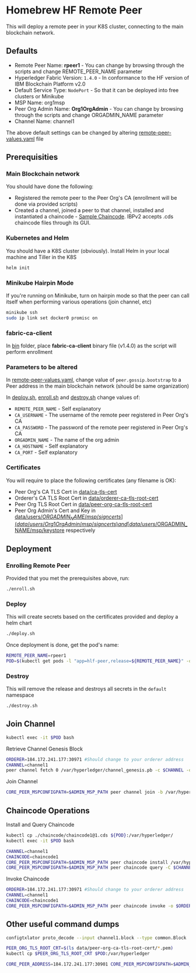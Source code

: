 # Homebrew HF Remote Peer

This will deploy a remote peer in your K8S cluster, connecting to the main blockchain network.

## Defaults

* Remote Peer Name: **rpeer1** - You can change by browsing through the scripts and change REMOTE_PEER_NAME parameter
* Hyperledger Fabric Version: `1.4.0` - In conformance to the HF version of IBM Blockchain Platform v2.0
* Default Service Type: `NodePort` - So that it can be deployed into free clusters or Minikube
* MSP Name: org1msp
* Peer Org Admin Name: **Org1OrgAdmin** - You can change by browsing through the scripts and change ORGADMIN_NAME parameter
* Channel Name: channel1

The above default settings can be changed by altering [remote-peer-values.yaml](remote-peer-values.yaml) file

## Prerequisities

### Main Blockchain network

You should have done the following:

* Registered the remote peer to the Peer Org's CA (enrollment will be done via provided scripts)
* Created a channel, joined a peer to that channel, installed and instantiated a chaincode - [Sample Chaincode](chaincode/chaincode1@1.cds). IBPv2 accepts .cds chaincode files through its GUI.

### Kubernetes and Helm

You should have a K8S cluster (obviously). Install Helm in your local machine and Tiller in the K8S

```bash
helm init
```

### Minikube Hairpin Mode

If you're running on Minikube, turn on hairpin mode so that the peer can call itself when performing various operations (join channel, etc)

```bash
minikube ssh
sudo ip link set docker0 promisc on
```

### fabric-ca-client

In [bin](bin/) folder, place **fabric-ca-client** binary file (v1.4.0) as the script will perform enrollment

### Parameters to be altered

In [remote-peer-values.yaml](remote-peer-values.yaml), change value of `peer.gossip.bootstrap` to a Peer address in the main blockchain network (should be same organization)

In [deploy.sh](deploy.sh), [enroll.sh](enroll.sh) and [destroy.sh](destroy.sh) change values of:

* `REMOTE_PEER_NAME` - Self explanatory
* `CA_USERNAME` - The username of the remote peer registered in Peer Org's CA
* `CA_PASSWORD` - The password of the remote peer registered in Peer Org's CA
* `ORGADMIN_NAME` - The name of the org admin
* `CA_HOSTNAME` - Self explanatory
* `CA_PORT` - Self explanatory

### Certificates

You will require to place the following certificates (any filename is OK):

* Peer Org's CA TLS Cert in [data/ca-tls-cert](data/ca-tls-cert)
* Orderer's CA TLS Root Cert in [data/orderer-ca-tls-root-cert](data/orderer-ca-tls-root-cert)
* Peer Org TLS Root Cert in [data/peer-org-ca-tls-root-cert](data/peer-org-ca-tls-root-cert)
* Peer Org Admin's Cert and Key in [data/users/$ORGADMIN_NAME/msp/signcerts](data/users/Org1OrgAdmin/msp/signcerts) and [data/users/$ORGADMIN_NAME/msp/keystore](data/users/Org1OrgAdmin/msp/keystore) respectively

## Deployment

### Enrolling Remote Peer

Provided that you met the prerequisites above, run:

```bash
./enroll.sh
```

### Deploy

This will create secrets based on the certificates provided and deploy a helm chart

```bash
./deploy.sh
```

Once deployment is done, get the pod's name:

```bash
REMOTE_PEER_NAME=rpeer1
POD=$(kubectl get pods -l "app=hlf-peer,release=${REMOTE_PEER_NAME}" -o jsonpath="{.items[0].metadata.name}")
```

### Destroy

This will remove the release and destroys all secrets in the `default` namespace

```bash
./destroy.sh
```

## Join Channel

```bash
kubectl exec -it $POD bash
```

Retrieve Channel Genesis Block

```bash
ORDERER=184.172.241.177:30971 #Should change to your orderer address
CHANNEL=channel1
peer channel fetch 0 /var/hyperledger/channel_genesis.pb -c $CHANNEL -o $ORDERER --tls --cafile /var/hyperledger/tls/ord/cert/orderer-ca-tls-root-cert.pem
```

Join Channel

```bash
CORE_PEER_MSPCONFIGPATH=$ADMIN_MSP_PATH peer channel join -b /var/hyperledger/channel_genesis.pb
```

## Chaincode Operations

Install and Query Chaincode

```bash
kubectl cp ./chaincode/chaincode1@1.cds ${POD}:/var/hyperledger/
kubectl exec -it $POD bash
```

```bash
CHANNEL=channel1
CHAINCODE=chaincode1
CORE_PEER_MSPCONFIGPATH=$ADMIN_MSP_PATH peer chaincode install /var/hyperledger/chaincode1\@1.cds
CORE_PEER_MSPCONFIGPATH=$ADMIN_MSP_PATH peer chaincode query -C $CHANNEL -n $CHAINCODE -c '{"Args":["query","a"]}'
```

Invoke Chaincode

```bash
ORDERER=184.172.241.177:30971 #Should change to your orderer address
CHANNEL=channel1
CHAINCODE=chaincode1
CORE_PEER_MSPCONFIGPATH=$ADMIN_MSP_PATH peer chaincode invoke -o $ORDERER --tls --cafile /var/hyperledger/tls/ord/cert/orderer-ca-tls-root-cert.pem -C $CHANNEL -n $CHAINCODE -c '{"Args":["put","a","10"]}'
```

## Other useful command dumps

```bash
configtxlator proto_decode --input channel1.block --type common.Block

PEER_ORG_TLS_ROOT_CRT=$(ls data/peer-org-ca-tls-root-cert/*.pem)
kubectl cp $PEER_ORG_TLS_ROOT_CRT $POD:/var/hyperledger

CORE_PEER_ADDRESS=184.172.241.177:30901 CORE_PEER_MSPCONFIGPATH=$ADMIN_MSP_PATH CORE_PEER_TLS_ROOTCERT_FILE=/var/hyperledger/peer-org-tls-ca.pem peer chaincode invoke -o $ORDERER --tls --cafile /var/hyperledger/tls/ord/cert/orderer-ca-tls-root-cert.pem -C $CHANNEL -n $CHAINCODE -c '{"Args":["put","a","13"]}'

```